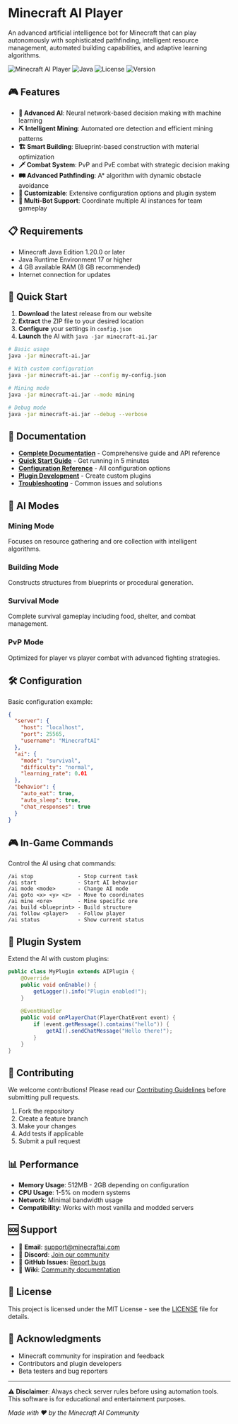 # Minecraft AI Player

An advanced artificial intelligence bot for Minecraft that can play autonomously with sophisticated pathfinding, intelligent resource management, automated building capabilities, and adaptive learning algorithms.

![Minecraft AI Player](https://img.shields.io/badge/Minecraft-1.20.0--1.21.4-green)
![Java](https://img.shields.io/badge/Java-17%2B-orange)
![License](https://img.shields.io/badge/license-MIT-blue)
![Version](https://img.shields.io/badge/version-2.1.0-brightgreen)

## 🎮 Features

- **🧠 Advanced AI**: Neural network-based decision making with machine learning
- **⛏️ Intelligent Mining**: Automated ore detection and efficient mining patterns
- **🏗️ Smart Building**: Blueprint-based construction with material optimization
- **🗡️ Combat System**: PvP and PvE combat with strategic decision making
- **🛤️ Advanced Pathfinding**: A* algorithm with dynamic obstacle avoidance
- **🔧 Customizable**: Extensive configuration options and plugin system
- **🤖 Multi-Bot Support**: Coordinate multiple AI instances for team gameplay

## 📋 Requirements

- Minecraft Java Edition 1.20.0 or later
- Java Runtime Environment 17 or higher
- 4 GB available RAM (8 GB recommended)
- Internet connection for updates

## 🚀 Quick Start

1. **Download** the latest release from our website
2. **Extract** the ZIP file to your desired location
3. **Configure** your settings in `config.json`
4. **Launch** the AI with `java -jar minecraft-ai.jar`

```bash
# Basic usage
java -jar minecraft-ai.jar

# With custom configuration
java -jar minecraft-ai.jar --config my-config.json

# Mining mode
java -jar minecraft-ai.jar --mode mining

# Debug mode
java -jar minecraft-ai.jar --debug --verbose
```

## 📖 Documentation

- **[Complete Documentation](README.md)** - Comprehensive guide and API reference
- **[Quick Start Guide](#quick-start)** - Get running in 5 minutes
- **[Configuration Reference](config.json)** - All configuration options
- **[Plugin Development](docs/plugins.md)** - Create custom plugins
- **[Troubleshooting](docs/troubleshooting.md)** - Common issues and solutions

## 🎯 AI Modes

### Mining Mode
Focuses on resource gathering and ore collection with intelligent algorithms.

### Building Mode
Constructs structures from blueprints or procedural generation.

### Survival Mode
Complete survival gameplay including food, shelter, and combat management.

### PvP Mode
Optimized for player vs player combat with advanced fighting strategies.

## 🛠️ Configuration

Basic configuration example:

```json
{
  "server": {
    "host": "localhost",
    "port": 25565,
    "username": "MinecraftAI"
  },
  "ai": {
    "mode": "survival",
    "difficulty": "normal",
    "learning_rate": 0.01
  },
  "behavior": {
    "auto_eat": true,
    "auto_sleep": true,
    "chat_responses": true
  }
}
```

## 🎮 In-Game Commands

Control the AI using chat commands:

```
/ai stop              - Stop current task
/ai start             - Start AI behavior
/ai mode <mode>       - Change AI mode
/ai goto <x> <y> <z>  - Move to coordinates
/ai mine <ore>        - Mine specific ore
/ai build <blueprint> - Build structure
/ai follow <player>   - Follow player
/ai status            - Show current status
```

## 🔌 Plugin System

Extend the AI with custom plugins:

```java
public class MyPlugin extends AIPlugin {
    @Override
    public void onEnable() {
        getLogger().info("Plugin enabled!");
    }
    
    @EventHandler
    public void onPlayerChat(PlayerChatEvent event) {
        if (event.getMessage().contains("hello")) {
            getAI().sendChatMessage("Hello there!");
        }
    }
}
```

## 🤝 Contributing

We welcome contributions! Please read our [Contributing Guidelines](CONTRIBUTING.md) before submitting pull requests.

1. Fork the repository
2. Create a feature branch
3. Make your changes
4. Add tests if applicable
5. Submit a pull request

## 📊 Performance

- **Memory Usage**: 512MB - 2GB depending on configuration
- **CPU Usage**: 1-5% on modern systems
- **Network**: Minimal bandwidth usage
- **Compatibility**: Works with most vanilla and modded servers

## 🆘 Support

- 📧 **Email**: support@minecraftai.com
- 💬 **Discord**: [Join our community](https://discord.gg/minecraftai)
- 🐛 **GitHub Issues**: [Report bugs](https://github.com/minecraft-ai/minecraft-ai/issues)
- 📖 **Wiki**: [Community documentation](https://wiki.minecraftai.com)

## 📄 License

This project is licensed under the MIT License - see the [LICENSE](LICENSE) file for details.

## 🙏 Acknowledgments

- Minecraft community for inspiration and feedback
- Contributors and plugin developers
- Beta testers and bug reporters

---

**⚠️ Disclaimer**: Always check server rules before using automation tools. This software is for educational and entertainment purposes.

*Made with ❤️ by the Minecraft AI Community*
